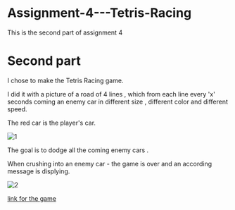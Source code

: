 # Assignment-4---Tetris-Racing
This is the second part of assignment 4


# Second part 

I chose to make the Tetris Racing game.

I did it with a picture of a road of 4 lines , which from each line every 'x' seconds coming an enemy car in different size , different color and different speed.

The red car is the player's car.

![1](https://user-images.githubusercontent.com/57447475/140756046-45803369-f76b-408b-a5a6-2e97cdbdb314.jpeg)


The goal is to dodge all the coming enemy cars .

When crushing into an enemy car - the game is over and an according message is displying.


![2](https://user-images.githubusercontent.com/57447475/140756175-a0cc1372-c55d-4d6b-ba35-33a6420d18f1.jpeg)



[link for the game](https://eladwd.itch.io/tetris-racing)




